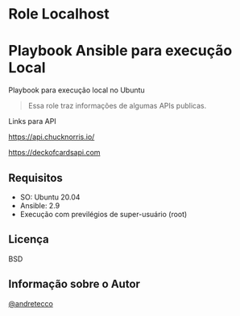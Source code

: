 Role Localhost
=========

# Playbook Ansible para execução Local
Playbook para execução local no Ubuntu

> Essa role traz informações de algumas APIs publicas.

Links para API

https://api.chucknorris.io/

https://deckofcardsapi.com

Requisitos
------------

- SO: Ubuntu 20.04
- Ansible: 2.9
- Execução com previlégios de super-usuário (root)

Licença
-------

BSD

Informação sobre o Autor
------------------

[@andretecco](https://twitter.com/andretecco)